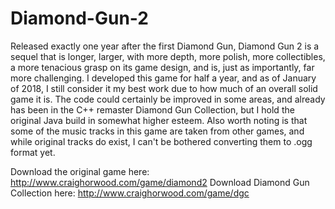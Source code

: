 # Diamond-Gun-2
Released exactly one year after the first Diamond Gun, Diamond Gun 2 is a sequel that is longer, larger, with more depth, more polish, more collectibles, a more tenacious grasp on its game design, and is, just as importantly, far more challenging. I developed this game for half a year, and as of January of 2018, I still consider it my best work due to how much of an overall solid game it is. The code could certainly be improved in some areas, and already has been in the C++ remaster Diamond Gun Collection, but I hold the original Java build in somewhat higher esteem. Also worth noting is that some of the music tracks in this game are taken from other games, and while original tracks do exist, I can't be bothered converting them to .ogg format yet.

Download the original game here: http://www.craighorwood.com/game/diamond2
Download Diamond Gun Collection here: http://www.craighorwood.com/game/dgc
